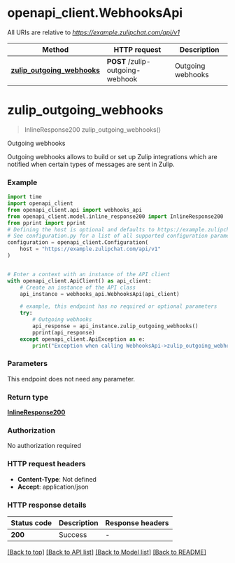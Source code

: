 # openapi_client.WebhooksApi

All URIs are relative to *https://example.zulipchat.com/api/v1*

Method | HTTP request | Description
------------- | ------------- | -------------
[**zulip_outgoing_webhooks**](WebhooksApi.md#zulip_outgoing_webhooks) | **POST** /zulip-outgoing-webhook | Outgoing webhooks


# **zulip_outgoing_webhooks**
> InlineResponse200 zulip_outgoing_webhooks()

Outgoing webhooks

Outgoing webhooks allows to build or set up Zulip integrations which are notified when certain types of messages are sent in Zulip. 

### Example

```python
import time
import openapi_client
from openapi_client.api import webhooks_api
from openapi_client.model.inline_response200 import InlineResponse200
from pprint import pprint
# Defining the host is optional and defaults to https://example.zulipchat.com/api/v1
# See configuration.py for a list of all supported configuration parameters.
configuration = openapi_client.Configuration(
    host = "https://example.zulipchat.com/api/v1"
)


# Enter a context with an instance of the API client
with openapi_client.ApiClient() as api_client:
    # Create an instance of the API class
    api_instance = webhooks_api.WebhooksApi(api_client)

    # example, this endpoint has no required or optional parameters
    try:
        # Outgoing webhooks
        api_response = api_instance.zulip_outgoing_webhooks()
        pprint(api_response)
    except openapi_client.ApiException as e:
        print("Exception when calling WebhooksApi->zulip_outgoing_webhooks: %s\n" % e)
```


### Parameters
This endpoint does not need any parameter.

### Return type

[**InlineResponse200**](InlineResponse200.md)

### Authorization

No authorization required

### HTTP request headers

 - **Content-Type**: Not defined
 - **Accept**: application/json


### HTTP response details
| Status code | Description | Response headers |
|-------------|-------------|------------------|
**200** | Success  |  -  |

[[Back to top]](#) [[Back to API list]](../README.md#documentation-for-api-endpoints) [[Back to Model list]](../README.md#documentation-for-models) [[Back to README]](../README.md)

